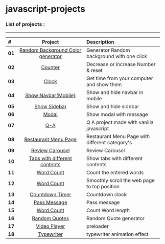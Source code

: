 # javascript-projects

### List of projects :

---

| #      |                                                             Project                                                             | Description                                    |
| :----- | :-----------------------------------------------------------------------------------------------------------------------------: | :--------------------------------------------- |
| **01** |  [Random Background Color generator](https://sepehr-aghdasi82.github.io/Javascript-Projects-for-Beginners/01-Random-BG-Color)   | Generator Random background with one click     |
| **02** |                   [Counter](https://sepehr-aghdasi82.github.io/Javascript-Projects-for-Beginners/02-Counter)                    | Decrease or increase Number & reset            |
| **03** |                [Clock](https://sepehr-aghdasi82.github.io/Javascript-Projects-for-Beginners/03-javascript-Clock)                | Get time from your computer and show them      |
| **04** |        [Show Navbar(Mobile)](https://sepehr-aghdasi82.github.io/Javascript-Projects-for-Beginners/04-Responsive-Navbar)         | Show and hide navbar in mobile                 |
| **05** |           [Show Sidebar](https://sepehr-aghdasi82.github.io/Javascript-Projects-for-Beginners/05-Responsive-Sidebar/)           | Show and hide sidebar                          |
| **06** |                     [Modal](https://sepehr-aghdasi82.github.io/Javascript-Projects-for-Beginners/06-Modal/)                     | Show modal with message                        |
| **07** |                       [Q-A](https://sepehr-aghdasi82.github.io/Javascript-Projects-for-Beginners/07-Q-A/)                       | Q A project made with vanilla javascript       |
| **08** |      [Restaurant Menu Page](https://sepehr-aghdasi82.github.io/Javascript-Projects-for-Beginners/08-Restaurant-Menu-Page/)      | Restaurant Menu Page with different category's |
| **09** |           [Review Carousel](https://sepehr-aghdasi82.github.io/Javascript-Projects-for-Beginners/09-Review-Carousel/)           | Review Carousel                                |
| **10** | [Tabs with different contents](https://sepehr-aghdasi82.github.io/Javascript-Projects-for-Beginners/10-tabs-different-content/) | Show tabs with different contents              |
| **11** |                [Word Count](https://sepehr-aghdasi82.github.io/Javascript-Projects-for-Beginners/11-Word-Count/)                | Count the entered words                        |
| **12** |              [Word Count](https://sepehr-aghdasi82.github.io/Javascript-Projects-for-Beginners/12-smooth-scroll/)               | Smoothly scroll the web page to top position   |
| **13** |           [Countdown Timer](https://sepehr-aghdasi82.github.io/Javascript-Projects-for-Beginners/13-Countdown-Timer/)           | Countdown clock                                |
| **14** |              [Pass Message](https://sepehr-aghdasi82.github.io/Javascript-Projects-for-Beginners/14-Pass-Message/)              | Pass message                                   |
| **15** |                [Word Count](https://sepehr-aghdasi82.github.io/Javascript-Projects-for-Beginners/15-Word-Count/)                | Count Word length                              |
| **16** |             [Random Quotes](https://sepehr-aghdasi82.github.io/Javascript-Projects-for-Beginners/16-Random-Quotes/)             | Random Quote generator                         |
| **17** |              [Video Player](https://sepehr-aghdasi82.github.io/Javascript-Projects-for-Beginners/17-Video-Player/)              | preloader                                      |
| **18** |            [Typewriter](https://sepehr-aghdasi82.github.io/Javascript-Projects-for-Beginners/18-Typewriter-Effect/)             | typewriter animation effect                    |
